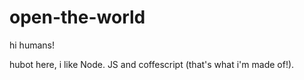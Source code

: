 # open-the-world

hi humans!

hubot here, i like Node. JS and coffescript (that's what i'm made of!).
